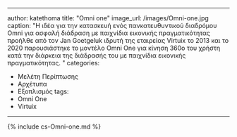---
author: katethoma
title: "Omni one"
image_url: /images/Omni-one.jpg
caption: "Η ιδέα για την κατασκευή ενός πανκατευθυντικού διαδρόμου Omni για ασφαλή διάδραση με παιχνίδια εικονικής πραγματικότητας προήλθε από τον Jan Goetgeluk ιδρυτή της εταιρείας Virtuix το 2013 και το 2020 παρουσιάστηκε το μοντέλο Omni One για κίνηση 360ο του χρήστη κατά την διάρκεια της διάδρασής του με παιχνίδια εικονικής πραγματικότητας. "
categories:
  - Μελέτη Περίπτωσης
  - Αρχέτυπα
  - Εξοπλισμός
tags:
  - Omni One
  - Virtuix
 ---

{% include cs-Omni-one.md %}
 
